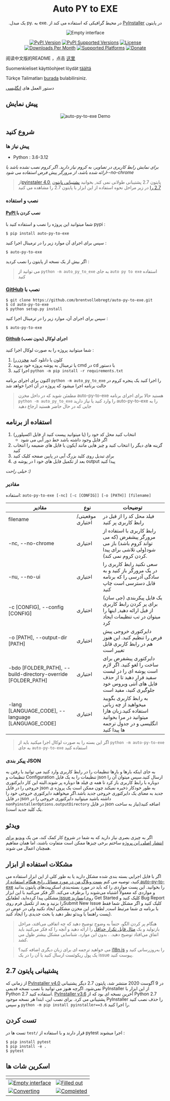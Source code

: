 <h1 align="center">Auto PY to EXE</h1>
<p align="center">.یک مبدل py. به exe. در محیط گرافیکی که استفاده می کند از <a href="https://pyinstaller.readthedocs.io/en/stable/index.html">PyInstaller</a> در پایتون</p>

<p align="center">
    <img src="https://nitratine.net/posts/auto-py-to-exe/feature.png" alt="Empty interface">
</p>

<p align="center">
    <a href="https://pypi.org/project/auto-py-to-exe/"><img src="https://img.shields.io/pypi/v/auto-py-to-exe.svg" alt="PyPI Version"></a>
    <a href="https://pypi.org/project/auto-py-to-exe/"><img src="https://img.shields.io/pypi/pyversions/auto-py-to-exe.svg" alt="PyPI Supported Versions"></a>
    <a href="https://pypi.org/project/auto-py-to-exe/"><img src="https://img.shields.io/pypi/l/auto-py-to-exe.svg" alt="License"></a>
    <a href="https://pepy.tech/project/auto-py-to-exe"><img src="https://static.pepy.tech/badge/auto-py-to-exe/month" alt="Downloads Per Month"></a>
    <a href="https://pyinstaller.readthedocs.io/en/stable/requirements.html"><img src="https://img.shields.io/badge/platform-windows%20%7C%20linux%20%7C%20macos-lightgrey" alt="Supported Platforms"></a>
    <a href="https://www.buymeacoffee.com/brentvollebregt"><img src="https://img.shields.io/badge/-buy_me_a%C2%A0beer-gray?logo=buy-me-a-coffee" alt="Donate"></a>
</p>

阅读中文版的README ，点击 [这里](./README-Chinese.md)

Suomenkieliset käyttöohjeet löydät [täältä](./README-Finnish.md)

Türkçe Talimatları [burada](./README-Turkish.md) bulabilirsiniz.

دستور العمل های [انگلیسی](./README.md)

## پیش نمایش

<p align="center">
    <img src="https://nitratine.net/posts/auto-py-to-exe/auto-py-to-exe-demo.gif" alt="auto-py-to-exe Demo">
</p>

## شروع کنید

### پیش نیاز ها

- Python : 3.6-3.12

_برای نمایش رابط کاربری در تصاویر، به کروم نیاز دارید. اگر کروم نصب نشده باشد یا ارائه شده باشد، از مرورگر پیش فرض استفاده می شود--no-chrome_

> از[pyinstaler 4.0](https://github.com/pyinstaller/pyinstaller/releases/tag/v4.0), پایتون 2.7 پشتیبانی طولانی نمی کند, بخوانید [پشتیبانی پایتون 2.7 را](#python-27-support)
> در زیر مراحل نحوه استفاده از این ابزار با پایتون 2.7 را مشاهده می کنید

### نصب و استفاده

#### [PyPI ](https://pypi.org/project/auto-py-to-exe/)نصب کردن با

شما میتوانید این پروژه را نصب و استفاده کنید با pypi :

```
$ pip install auto-py-to-exe
```

سپس برای اجرای آن موارد زیر را در ترمینال اجرا کنید :

```
$ auto-py-to-exe
```

اگر بیش از یک نسخه از پایتون را نصب کردید :

> می توانید از `python -m auto_py_to_exe` به جای `auto py to exe` استفاده کنید

### [GitHub](https://github.com/brentvollebregt/auto-py-to-exe) نصب با

```
$ git clone https://github.com/brentvollebregt/auto-py-to-exe.git
$ cd auto-py-to-exe
$ python setup.py install
```

سپس برای اجرای آن، موارد زیر را در ترمینال اجرا کنید :

```
$ auto-py-to-exe
```

#### [Github](https://github.com/brentvollebregt/auto-py-to-exe) اجرای لوکال (بدون نصب)

شما میتوانید پروژه را به صورت لوکال اجرا کنید :

1. کلون یا دانلود کنید [مخزن را](https://github.com/brentvollebregt/auto-py-to-exe)
2. یا ترمینال به پوشه پروژه خود بروید cmd در cd با دستور
3. اجرا کنید `python -m pip install -r requirements.txt`

اکنون برای اجرای برنامه `python -m auto_py_to_exe` را اجرا کنید
یک پنجره کروم در حالت برنامه اجرا میشود که پروژه در آن اجرا خواهد شد

> مطمئن شوید که در داخل مخزن auto-py-to-exe هستید حالا برای اجرای برنامه `python -m auto_py_to_exe`
> را وارد کنید
> یا نیاز دارید auto-py-to-exe را به جایی که در حال حاضر هستید ارجاع دهید

## استفاده از برنامه

1. انتخاب کنید محل کد خود را (یا میتوانید پیست کنید از فایل اکسپلورر)
   - اگر فایل وجود داشته باشد خط دور آبی می شود
2. گزینه های دیگر را انتخاب کنید و چیز هایی مانند آیکون یا فایل های ضمیمه را انتخاب کنید
3. برای تبدیل روی کلید بزرگ آبی در پایین صفحه کلیک کنید
4. بعد از تکمیل فایل های خود ا در پوشه ی output پیدا کنید

_خیلی راحت :)_

### مقادیر

استفاده: `auto-py-to-exe [-nc] [-c [CONFIG]] [-o [PATH]] [filename]`

| مقادیر                                                       | نوع             | توضیحات                                                                                                                                         |
| ------------------------------------------------------------ | --------------- | ----------------------------------------------------------------------------------------------------------------------------------------------- |
| filename                                                     | موقعیتی/اختیاری | فیلد محل کد را از قبل در رابط کاربری پر کنید                                                                                                    |
| -nc, --no-chrome                                             | اختیاری         | رابط کاربری با استفاده از مرورگر پیشفرض (که می تواند کروم باشد) باز می شود(ولی تلاشی برای پیدا کردن کروم نمی کند).                              |
| -nu, --no-ui                                                 | اختیاری         | سعی نکنید رابط کاربری را در یک مرورگر باز کنید و به سادگی آدرسی را که برنامه قابل دسترسی است چاپ کنید                                           |
| -c [CONFIG], --config [CONFIG]                               | اختیاری         | یک فایل پیکربندی (جی سان) برای پر کردن رابط کاربری از قبل ارائه دهید, اینها را میتوان در تب تنظیمات ایجاد کرد                                   |
| -o [PATH], --output-dir [PATH]                               | اختیاری         | دایرکتوری خروجی پیش فرض را تنظیم کنید. این هنوز هم در رابط کاربری قابل تغییر است                                                                |
| -bdo [FOLDER_PATH], --build-directory-override [FOLDER_PATH] | اختیاری         | دایرکتوری پیشفرض برای ساخت را لغو کنید. اگر لازم است پوشه ای را در لیست سفید قرار دهید تا از حذف فایل های آنتی ویروس خود جلوگیری کنید، مفید است |
| -lang [LANGUAGE_CODE], --language [LANGUAGE_CODE]            | اختیاری         | به رابط کاربری بگویید میخواهید از چه زبانی استفاده کنید.زبان هارا میتوانید در مرا بخوانید انگلیسی و در جدول ترجمه ها پیدا کنید                  |

> اگر این بسته را به صورت لوکال اجرا میکنید باید از `python -m auto-py-to-exe` به جای `auto-py-to-exe` استفاده کنید

### پیکر بندی JSON

به جای اینکه بارها و بارها تنظیمات را در رابط کاربری وارد کنید می توانید با رفتن به تنظیمات و Configuration تنظیمات را به یک فایل json ارسال کنید.سپس میتوان آن را دوباره با رابط کاربری باز کرد تا همه ی فیلد ها دوباره پر شوند.البته این کار دایرکتوری خروجی را در فایل json به طور خودکار ذخیره نمیکند چون ممکن است یک پروژه ی جدید به معنای یک دایرکتوری خروجی جدید باشد.اگر میخواهید دایرکتوری خروجی خود را در فایل json داشته باشید میتوانید دایرکتوری خروجی را در `nonPyinstallerOptions.outputDirectory` در فایل json اضافه کنید(نیاز به ساخت یک کلید جدید است).

## ویدئو

اگر به چیزی بصری نیاز دارید که به شما در شروع کار کمک کند، من یک [ویدیو برای انتشار اصلی این پروژه](https://youtu.be/OZSZHmWSOeM) ساختم برخی چیزها ممکن است متفاوت باشند، اما همان مفاهیم همچنان اعمال می شوند.

## مشکلات استفاده از ابزار

اگر با فایل اجرایی بسته بندی شده مشکل دارید یا به طور کلی از این ابزار استفاده می کنید، توصیه می کنم [پست وبلاگ من در مورد مسائل رایج هنگام استفاده از auto-py-to-exe](https://nitratine.net/blog/post/issues-when-using-auto-py-to-exe/?utm_source=auto_py_to_exe&utm_medium=readme_link&utm_campaign=auto_py_to_exe_help) را بخوانید. این پست مواردی را که باید در مورد بسته‌بندی اسکریپت‌های پایتون بدانید و مواردی که معمولاً اشتباه می‌شوند را برطرف می‌کند.
اگر فکر می‌کنید با این ابزار مشکلی پیدا کرده‌اید، لطفا[یک issue بسازید](https://github.com/brentvollebregt/auto-py-to-exe/issues/new/choose)(روی Get Started کلیک کنید و Bug Report را بزنید و بعد از تکمیل فرم رویSubmit New Issue کلیک کنید و اگر مشکل شما فقط با برنامه ی شما مرتبط است, لطفا در این مخزن مشکلی ایجاد نکنید ولی در عوض در پست راهنما یا ویدئو نظر دهید یا بحث جدیدی را ایجاد کنید).

> هنگام پر کردن الگو، حتماً به وضوح توضیح دهید که چه اتفاقی می‌افتد، مراحل بازتولید و یک [مثال قابل تکرار حداقل](https://stackoverflow.com/help/minimal-reproducible-example) را ارائه دهید و آنچه را که فکر می‌کنید باید اتفاق می‌افتاد توضیح دهید. . بدون این موارد، شناسایی مشکل بیشتر طول می کشد.

> می خواهید ترجمه ای برای زبان دیگری اضافه کنید؟ [i18n.js](https://github.com/brentvollebregt/auto-py-to-exe/blob/master/auto_py_to_exe/web/js/i18n.js) را به‌روزرسانی کنید و یک پول ریکوئست ارسال کنید یا آن را در یک issue پیوست کنید.

## پشتیبانی پایتون 2.7

از زمانی که [PyInstaller v4.0](https://github.com/pyinstaller/pyinstaller/releases/tag/v4.0) در 9 آگوست 2020 منتشر شد، پایتون 2.7 دیگر پشتیبانی نمی‌شود. اگرچه هنوز می توانید با نصب نسخه قدیمی PyInstaller از این ابزار با Python 2.7 استفاده کنید. [PyInstaller v3.6](https://github.com/pyinstaller/pyinstaller/releases/tag/v3.6) آخرین نسخه ای بود که از Python 2.7 پشتیبانی می کرد. برای نصب این، ابتدا هر نسخه موجود PyInstaller را حذف نصب کنید و سپس `python -m pip install pyinstaller==3.6` را اجرا کنید.

## تست کردن

تست ها در `test/` قرار دارند و با استفاده از pytest اجرا میشوند :

```
$ pip install pytest
$ pip install -e .
$ pytest
```

## اسکرین شات ها

| <!-- -->                                                                                                                                             | <!-- -->                                                                                                                              |
| ---------------------------------------------------------------------------------------------------------------------------------------------------- | ------------------------------------------------------------------------------------------------------------------------------------- |
| [![Empty interface](https://nitratine.net/posts/auto-py-to-exe/empty-interface.png)](https://nitratine.net/posts/auto-py-to-exe/empty-interface.png) | [![Filled out](https://nitratine.net/posts/auto-py-to-exe/filled-out.png)](https://nitratine.net/posts/auto-py-to-exe/filled-out.png) |
| [![Converting](https://nitratine.net/posts/auto-py-to-exe/converting.png)](https://nitratine.net/posts/auto-py-to-exe/converting.png)                | [![Completed](https://nitratine.net/posts/auto-py-to-exe/completed.png)](https://nitratine.net/posts/auto-py-to-exe/completed.png)    |
